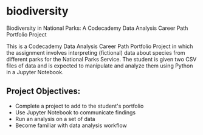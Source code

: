 # biodiversity
Biodiversity in National Parks: A Codecademy Data Analysis Career Path Portfolio Project

This is a Codecademy Data Analysis Career Path Portfolio Project in which the assignment involves interpreting (fictional) data about species from different parks for the National Parks Service. The student is given two CSV files of data and is expected to manipulate and analyze them using Python in a Jupyter Notebook.

## Project Objectives:
* Complete a project to add to the student's portfolio
* Use Jupyter Notebook to communicate findings
* Run an analysis on a set of data
* Become familiar with data analysis workflow
